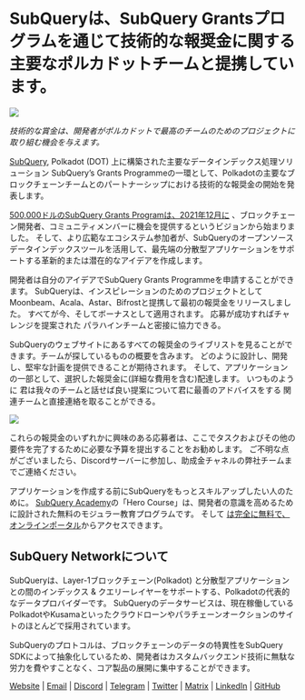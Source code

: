 # SubQueryは、SubQuery Grantsプログラムを通じて技術的な報奨金に関する主要なポルカドットチームと提携しています。

![](https://miro.medium.com/max/1400/0*KlrhjUy3MRRT98OO)

_技術的な賞金は、開発者がポルカドットで最高のチームのためのプロジェクトに取り組む機会を与えます。_

[SubQuery](https://subquery.network/), Polkadot (DOT) 上に構築された主要なデータインデックス処理ソリューション SubQuery’s Grants Programmeの一環として、Polkadotの主要なブロックチェーンチームとのパートナーシップにおける技術的な報奨金の開始を発表します。

[500,000ドルのSubQuery Grants Programは、2021年12月に](https://subquery.medium.com/subquery-launches-500-000-grants-program-to-promote-polkadot-ecosystem-growth-9f04e6f67a3b) 、ブロックチェーン開発者、コミュニティメンバーに機会を提供するというビジョンから始まりました。 そして、より広範なエコシステム参加者が、SubQueryのオープンソースデータインデックスツールを活用して、最先端の分散型アプリケーションをサポートする革新的または潜在的なアイデアを作成します。

開発者は自分のアイデアでSubQuery Grants Programmeを申請することができます。 SubQueryは、インスピレーションのためのプロジェクトとしてMoonbeam、Acala、Astar、Bifrostと提携して最初の報奨金をリリースしました。 すべてが今、そしてボーナスとして適用されます。 応募が成功すればチャレンジを提案された パラハインチームと密接に協力できる。

SubQueryのウェブサイトにあるすべての報奨金のライブリストを見ることができます。チームが探しているものの概要を含みます。 どのように設計し、開発し、堅牢な計画を提供できることが期待されます。 そして、アプリケーションの一部として、選択した報奨金に(詳細な費用を含む)配達します。 いつものように 君は我々のチームと話せば良い提案について君に最善のアドバイスをする 関連チームと直接連絡を取ることができる。

![](https://miro.medium.com/max/1400/0*o2m57G86Tyi2UWiQ)

これらの報奨金のいずれかに興味のある応募者は、ここでタスクおよびその他の要件を完了するために必要な予算を提出することをお勧めします。 ご不明な点がございましたら、Discordサーバーに参加し、助成金チャネルの弊社チームまでご連絡ください。

アプリケーションを作成する前にSubQueryをもっとスキルアップしたい人のために。 [SubQuery Academy](https://subquery.medium.com/subquery-launches-the-subquery-academy-9505dc66a01)の「Hero Course」は、開発者の意識を高めるために設計された無料のモジュラー教育プログラムです。 そして [は完全に無料で、オンラインポータル](https://subquery.coassemble.com/unlock/dOKZW6O#/)からアクセスできます。

## SubQuery Networkについて

SubQueryは、Layer-1ブロックチェーン(Polkadot) と分散型アプリケーションとの間のインデックス & クエリーレイヤーをサポートする、Polkadotの代表的なデータプロバイダーです。 SubQueryのデータサービスは、現在稼働しているPolkadotやKusamaといったクラウドローンやパラチェーンオークションのサイトのほとんどで採用されています。

SubQueryのプロトコルは、ブロックチェーンのデータの特異性をSubQuery SDKによって抽象化しているため、開発者はカスタムバックエンド技術に無駄な労力を費やすことなく、コア製品の展開に集中することができます。

[Website](https://subquery.network/) | [Email](hello@subquery.network) | [Discord](https://discord.com/invite/78zg8aBSMG) | [Telegram](https://t.me/subquerynetwork) | [Twitter](https://twitter.com/subquerynetwork) | [Matrix](https://matrix.to/#/#subquery:matrix.org) | [LinkedIn](https://www.linkedin.com/company/subquery) | [GitHub](https://github.com/subquery)
